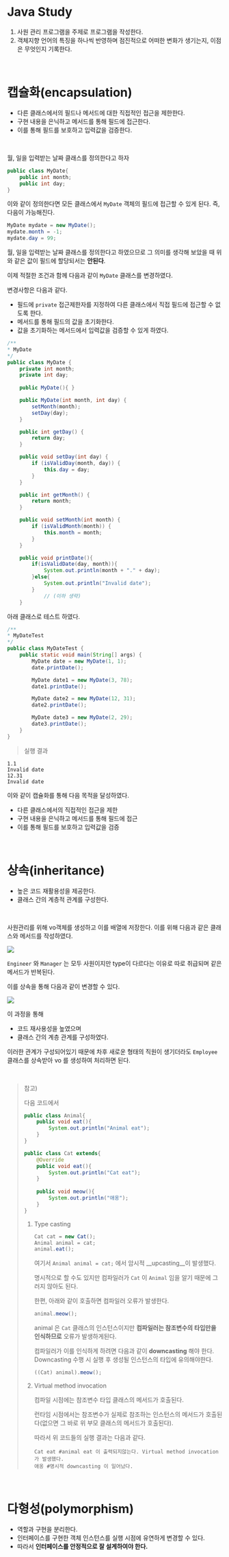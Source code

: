 # Java Study

1. 사원 관리 프로그램을 주제로 프로그램을 작성한다.
2. 객체지향 언어의 특징을 하나씩 반영하며 점진적으로 어떠한 변화가 생기는지, 이점은 무엇인지 기록한다.

<br>

# 캡슐화(encapsulation)

* 다른 클래스에서의 필드나 메서드에 대한 직접적인 접근을 제한한다.
* 구현 내용을 은닉하고 메서드를 통해 필드에 접근한다.
* 이를 통해 필드를 보호하고 입력값을 검증한다.

<br>

월, 일을 입력받는 날짜 클래스를 정의한다고 하자

```java
public class MyDate{
    public int month;
    public int day;
}
```

이와 같이 정의한다면 모든 클래스에서 `MyDate` 객체의 필드에 접근할 수 있게 된다. 즉, 다음이 가능해진다.

```java
MyDate mydate = new MyDate();
mydate.month = -1;
mydate.day = 99;
```

월, 일을 입력받는 날짜 클래스를 정의한다고 하였으므로 그 의미를 생각해 보았을 때 위와 같은 값이 필드에 할당되서는 __안된다__. 

이제 적절한 조건과 함께 다음과 같이 `MyDate` 클래스를 변경하였다.

변경사항은 다음과 같다.

* 필드에 `private` 접근제한자를 지정하여 다른 클래스에서 직접 필드에 접근할 수 없도록 한다.
* 메서드를 통해 필드의 값을 초기화한다.
* 값을 초기화하는 메서드에서 입력값을 검증할 수 있게 하였다.

```java
/**
* MyDate 
*/
public class MyDate {
    private int month;
    private int day;
    
    public MyDate(){ }

    public MyDate(int month, int day) {
        setMonth(month);
        setDay(day);
    }

    public int getDay() {
        return day;
    }

    public void setDay(int day) {
        if (isValidDay(month, day)) {
            this.day = day;
        }
    }

    public int getMonth() {
        return month;
    }

    public void setMonth(int month) {
        if (isValidMonth(month)) {
            this.month = month;
        }
    }

    public void printDate(){
        if(isValidDate(day, month)){
            System.out.println(month + "." + day);
        }else{
            System.out.println("Invalid date");
        }
            // (이하 생략)
    }

```

아래 클래스로 테스트 하였다.

```java
/**
* MyDateTest
*/
public class MyDateTest {
    public static void main(String[] args) {
        MyDate date = new MyDate(1, 1);
        date.printDate();

        MyDate date1 = new MyDate(3, 78);
        date1.printDate();

        MyDate date2 = new MyDate(12, 31);
        date2.printDate();

        MyDate date3 = new MyDate(2, 29);
        date3.printDate();
    }
}
```

> 실행 결과

```shell
1.1
Invalid date
12.31
Invalid date
```

이와 같이 캡슐화를 통해 다음 목적을 달성하였다.

* 다른 클래스에서의 직접적인 접근을 제한
* 구현 내용을 은닉하고 메서드를 통해 필드에 접근
* 이를 통해 필드를 보호하고 입력값을 검증

<br>

# 상속(inheritance)

* 높은 코드 재활용성을 제공한다.
* 클래스 간의 계층적 관계를 구성한다.

<br>

사원관리를 위해 vo객체를 생성하고 이를 배열에 저장한다. 이를 위해 다음과 같은 클래스와 메서드를 작성하였다.

![](README/inheritance1-1635868180511.png)

`Engineer` 와 `Manager` 는 모두 사원이지만 type이 다르다는 이유로 따로 취급되며 같은 메서드가 반복된다.

이를 상속을 통해 다음과 같이 변경할 수 있다.

![](README/inheritance2-1635870577897.png)

이 과정을 통해

* 코드 재사용성을 높였으며
* 클래스 간의 계층 관계를 구성하였다.

이러한 관계가 구성되어있기 때문에 차후 새로운 형태의 직원이 생기더라도 `Employee` 클래스를 상속받아 vo 를 생성하여 처리하면 된다.

<br>

> 참고)
>
> 다음 코드에서
>
> ```java
> public class Animal{
>     public void eat(){
>         System.out.println("Animal eat");
>     }
> }
> 
> public class Cat extends{
>     @Override
>     public void eat(){
>         System.out.println("Cat eat");
>     }
>     
>     public void meow(){
>         System.out.println("애옹");
>     }
> }
> ```
>
> 1. Type casting
>
>    ```java
>    Cat cat = new Cat();
>    Animal animal = cat;
>    animal.eat();
>    ```
>
>    여기서 `Animal animal = cat;` 에서 암시적 __upcasting__이 발생했다.
>
>    명시적으로 할 수도 있지만 컴파일러가 `Cat` 이 `Animal` 임을 알기 때문에 그러지 않아도 된다.
>
>    한편, 아래와 같이 호출하면 컴파일러 오류가 발생한다.
>
>    ```java
>    animal.meow();
>    ```
>
>    animal 은 `Cat` 클래스의 인스턴스이지만 __컴파일러는 참조변수의 타입만을 인식하므로__ 오류가 발생하게된다.
>
>    컴파일러가 이를 인식하게 하려면 다음과 같이 __downcasting__ 해야 한다. Downcasting 수행 시 실행 후 생성될 인스턴스의 타입에 유의해야한다.
>
>    ```java
>    ((Cat) animal).meow();
>    ```
>
>     
>
> 2. Virtual method invocation
>
>    컴파일 시점에는 참조변수 타입 클래스의 메서드가 호출된다.
>
>    런타임 시점에서는 참조변수가 실제로 참조하는 인스턴스의 메서드가 호출된다(없으면 그 바로 위 부모 클래스의 메서드가 호출된다).
>
>    따라서 위 코드들의 실행 결과는 다음과 같다.
>
>    ```shell
>    Cat eat #animal eat 이 출력되지않는다. Virtual method invocation 가 발생했다.
>    애옹 #명시적 downcasting 이 일어났다.
>    ```

<br>

# 다형성(polymorphism)

* 역할과 구현을 분리한다.
* 인터페이스를 구현한 객체 인스턴스를 실행 시점에 유연하게 변경할 수 있다.
* 따라서 __인터페이스를 안정적으로 잘 설계하여야 한다.__


